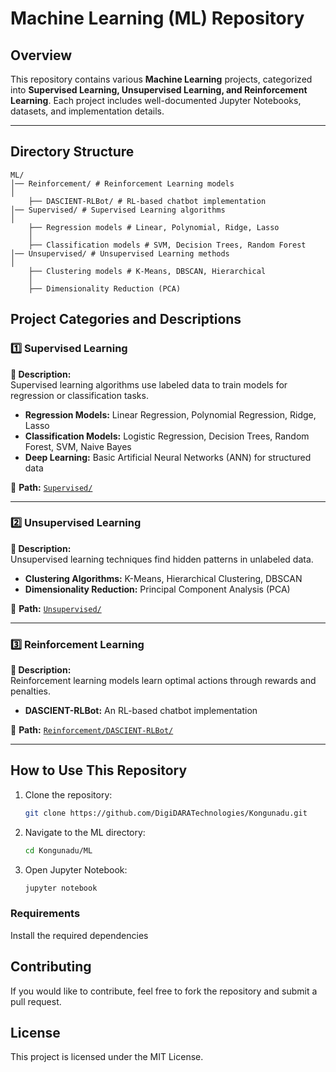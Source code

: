 # **Machine Learning (ML) Repository**

## **Overview**
This repository contains various **Machine Learning** projects, categorized into **Supervised Learning, Unsupervised Learning, and Reinforcement Learning**. Each project includes well-documented Jupyter Notebooks, datasets, and implementation details.

---

## **Directory Structure**
```
ML/ 
│── Reinforcement/ # Reinforcement Learning models 
│ 
    ├── DASCIENT-RLBot/ # RL-based chatbot implementation 
│── Supervised/ # Supervised Learning algorithms 
│ 
    ├── Regression models # Linear, Polynomial, Ridge, Lasso 
    │ 
    ├── Classification models # SVM, Decision Trees, Random Forest 
│── Unsupervised/ # Unsupervised Learning methods 
│ 
    ├── Clustering models # K-Means, DBSCAN, Hierarchical 
    │ 
    ├── Dimensionality Reduction (PCA)
```

## **Project Categories and Descriptions**

### **1️⃣ Supervised Learning**
**📌 Description:**  
Supervised learning algorithms use labeled data to train models for regression or classification tasks.

- **Regression Models:** Linear Regression, Polynomial Regression, Ridge, Lasso
- **Classification Models:** Logistic Regression, Decision Trees, Random Forest, SVM, Naive Bayes
- **Deep Learning:** Basic Artificial Neural Networks (ANN) for structured data

🔗 **Path:** [`Supervised/`](./Supervised)

---

### **2️⃣ Unsupervised Learning**
**📌 Description:**  
Unsupervised learning techniques find hidden patterns in unlabeled data.

- **Clustering Algorithms:** K-Means, Hierarchical Clustering, DBSCAN
- **Dimensionality Reduction:** Principal Component Analysis (PCA)

🔗 **Path:** [`Unsupervised/`](./Unsupervised)

---

### **3️⃣ Reinforcement Learning**
**📌 Description:**  
Reinforcement learning models learn optimal actions through rewards and penalties.

- **DASCIENT-RLBot:** An RL-based chatbot implementation

🔗 **Path:** [`Reinforcement/DASCIENT-RLBot/`](./Reinforcement/DASCIENT-RLBot)

---

## **How to Use This Repository**
1. Clone the repository:
   ```bash
   git clone https://github.com/DigiDARATechnologies/Kongunadu.git
   ```
2. Navigate to the ML directory:
   ```bash
   cd Kongunadu/ML
   ```
3. Open Jupyter Notebook:
   ```bash
   jupyter notebook
   ```
### Requirements
Install the required dependencies

## Contributing
If you would like to contribute, feel free to fork the repository and submit a pull request.

## License
This project is licensed under the MIT License.
